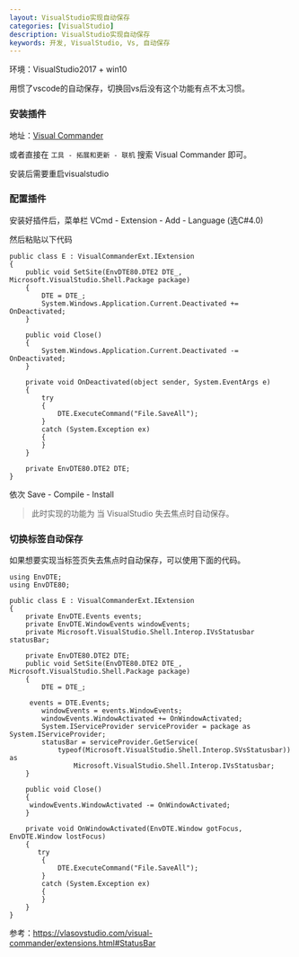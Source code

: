 ```yaml
---
layout: VisualStudio实现自动保存 
categories: [VisualStudio]
description: VisualStudio实现自动保存
keywords: 开发, VisualStudio, Vs, 自动保存
---
```



环境：VisualStudio2017 + win10

用惯了vscode的自动保存，切换回vs后没有这个功能有点不太习惯。

### 安装插件

地址：[Visual Commander](https://vlasovstudio.com/visual-commander/) 

或者直接在 `工具 - 拓展和更新 - 联机` 搜索 Visual Commander 即可。

安装后需要重启visualstudio

### 配置插件

安装好插件后，菜单栏 VCmd - Extension - Add - Language (选C#4.0) 

然后粘贴以下代码

```
public class E : VisualCommanderExt.IExtension
{
    public void SetSite(EnvDTE80.DTE2 DTE_, Microsoft.VisualStudio.Shell.Package package)
    {
        DTE = DTE_;
        System.Windows.Application.Current.Deactivated += OnDeactivated;
    }

    public void Close()
    {
        System.Windows.Application.Current.Deactivated -= OnDeactivated;
    }

    private void OnDeactivated(object sender, System.EventArgs e)
    {
        try
        {
            DTE.ExecuteCommand("File.SaveAll");
        }
        catch (System.Exception ex)
        {
        }
    }

    private EnvDTE80.DTE2 DTE;
}
```

依次 Save -  Compile - Install

> 此时实现的功能为 当 VisualStudio 失去焦点时自动保存。

### 切换标签自动保存

如果想要实现当标签页失去焦点时自动保存，可以使用下面的代码。

```
using EnvDTE;
using EnvDTE80;

public class E : VisualCommanderExt.IExtension
{
    private EnvDTE.Events events;
    private EnvDTE.WindowEvents windowEvents;
    private Microsoft.VisualStudio.Shell.Interop.IVsStatusbar statusBar;
    
    private EnvDTE80.DTE2 DTE;
    public void SetSite(EnvDTE80.DTE2 DTE_, Microsoft.VisualStudio.Shell.Package package)
    {
        DTE = DTE_;

	 events = DTE.Events;
		windowEvents = events.WindowEvents;
		windowEvents.WindowActivated += OnWindowActivated;
		System.IServiceProvider serviceProvider = package as System.IServiceProvider;
		statusBar = serviceProvider.GetService(
			typeof(Microsoft.VisualStudio.Shell.Interop.SVsStatusbar)) as 
				Microsoft.VisualStudio.Shell.Interop.IVsStatusbar;
    }

    public void Close()
    {
	 windowEvents.WindowActivated -= OnWindowActivated;
    }

    private void OnWindowActivated(EnvDTE.Window gotFocus, EnvDTE.Window lostFocus)
    {
       try
        {
            DTE.ExecuteCommand("File.SaveAll");
        }
        catch (System.Exception ex)
        {
        }
    }
}
```

参考：https://vlasovstudio.com/visual-commander/extensions.html#StatusBar